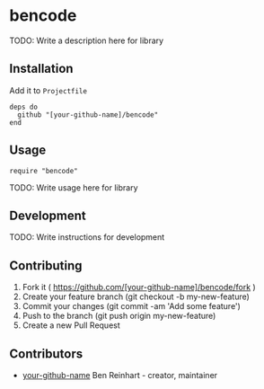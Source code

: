 # bencode

TODO: Write a description here for library

## Installation

Add it to `Projectfile`

```crystal
deps do
  github "[your-github-name]/bencode"
end
```

## Usage

```crystal
require "bencode"
```

TODO: Write usage here for library

## Development

TODO: Write instructions for development

## Contributing

1. Fork it ( https://github.com/[your-github-name]/bencode/fork )
2. Create your feature branch (git checkout -b my-new-feature)
3. Commit your changes (git commit -am 'Add some feature')
4. Push to the branch (git push origin my-new-feature)
5. Create a new Pull Request

## Contributors

- [your-github-name](https://github.com/[your-github-name]) Ben Reinhart - creator, maintainer
